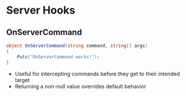 # Server Hooks

## OnServerCommand
```csharp
object OnServerCommand(string command, string[] args)
{
    Puts("OnServerCommand works!");
}
```

 * Useful for intercepting commands before they get to their intended target
 * Returning a non-null value overrides default behavior


